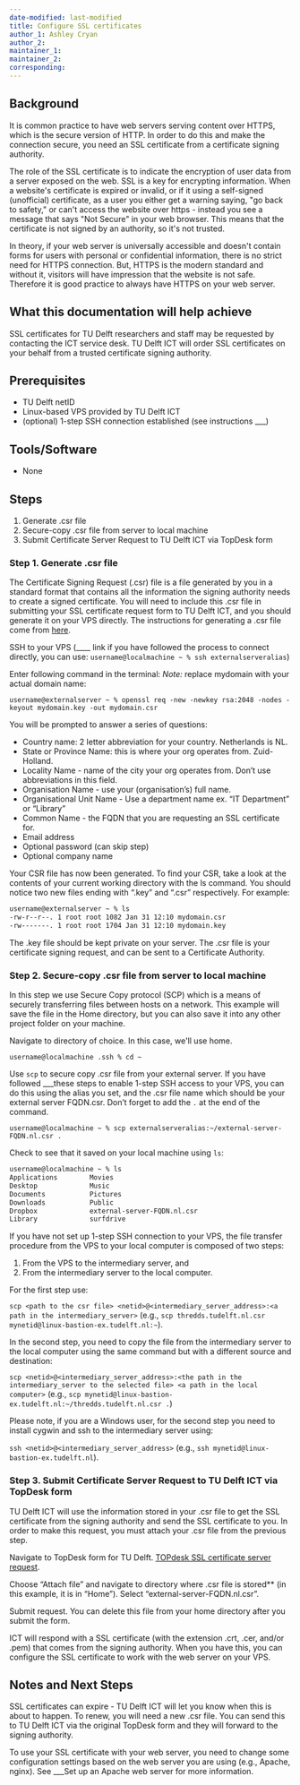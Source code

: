 ```yaml
---
date-modified: last-modified
title: Configure SSL certificates
author_1: Ashley Cryan
author_2:
maintainer_1:
maintainer_2:
corresponding:
---
```


## Background
It is common practice to have web servers serving content over HTTPS, which is the secure version of HTTP. In order to do this and make the connection secure, you need an SSL certificate from a certificate signing authority.

The role of the SSL certificate is to indicate the encryption of user data from a server exposed on the web. SSL is a key for encrypting information. When a website's certificate is expired or invalid, or if it using a self-signed (unofficial) certificate, as a user you either get a warning saying, "go back to safety," or can't access the website over https - instead you see a message that says "Not Secure" in your web browser. This means that the certificate is not signed by an authority, so it's not trusted.

In theory, if your web server is universally accessible and doesn't contain forms for users with personal or confidential information, there is no strict need for HTTPS connection. But, HTTPS is the modern standard and without it, visitors will have impression that the website is not safe. Therefore it is good practice to always have HTTPS on your web server.

## What this documentation will help achieve
SSL certificates for TU Delft researchers and staff may be requested by contacting the ICT service desk. TU Delft ICT will order SSL certificates on your behalf from a trusted certificate signing authority.

## Prerequisites
* TU Delft netID
* Linux-based VPS provided by TU Delft ICT
* (optional) 1-step SSH connection established (see instructions ___)

## Tools/Software
* None

## Steps
1. Generate .csr file
2. Secure-copy .csr file from server to local machine
3. Submit Certificate Server Request to TU Delft ICT via TopDesk form 

### Step 1. Generate .csr file
The Certificate Signing Request (.csr) file is a file generated by you in a standard format that contains all the information the signing authority needs to create a signed certificate. You will need to include this .csr file in submitting your SSL certificate request form to TU Delft ICT, and you should generate it on your VPS directly. The instructions for generating a .csr file come from [here](https://hostadvice.com/how-to/configure-apache-with-tls-ssl-certificate-on-ubuntu-18/).

SSH to your VPS (____ link if you have followed the process to connect directly, you can use:
 `username@localmachine ~ % ssh externalserveralias`)

Enter following command in the terminal: 
*Note:* replace mydomain with your actual domain name:

`username@externalserver ~ % openssl req -new -newkey rsa:2048 -nodes -keyout mydomain.key -out mydomain.csr`

You will be prompted to answer a series of questions:

- Country name: 2 letter abbreviation for your country. Netherlands is NL.
- State or Province Name: this is where your org operates from. Zuid-Holland.
- Locality Name - name of the city your org operates from. Don’t use abbreviations in this field.
- Organisation Name - use your (organisation’s) full name.
- Organisational Unit Name - Use a department name ex. “IT Department” or “Library”
- Common Name - the FQDN that you are requesting an SSL certificate for. 
- Email address
- Optional password (can skip step)
- Optional company name

Your CSR file has now been generated. To find your CSR, take a look at the contents of your current working directory with the ls command. You should notice two new files ending with “.key” and “.csr” respectively. For example:

```bash
username@externalserver ~ % ls
-rw-r--r--. 1 root root 1082 Jan 31 12:10 mydomain.csr
-rw-------. 1 root root 1704 Jan 31 12:10 mydomain.key
```

The .key file should be kept private on your server. The .csr file is your certificate signing request, and can be sent to a Certificate Authority. 

### Step 2. Secure-copy .csr file from server to local machine
In this step we use Secure Copy protocol (SCP) which is a means of securely transferring files between hosts on a network. This example will save the file in the Home directory, but you can also save it into any other project folder on your machine.

Navigate to directory of choice. In this case, we'll use home.

`username@localmachine .ssh % cd ~ `

Use `scp` to secure copy .csr file from your external server. If you have followed ___these steps to enable 1-step SSH access to your VPS, you can do this using the alias you set, and the .csr file name which should be your external server FQDN.csr. Don’t forget to add the `.` at the end of the command.

`username@localmachine ~ % scp externalserveralias:~/external-server-FQDN.nl.csr .`

Check to see that it saved on your local machine using `ls`:

```bash
username@localmachine ~ % ls
Applications		Movies
Desktop				Music
Documents			Pictures
Downloads			Public
Dropbox				external-server-FQDN.nl.csr
Library				surfdrive
```

If you have not set up 1-step SSH connection to your VPS, the file transfer procedure from the VPS to your local computer is composed of two steps: 

1. From the VPS to the intermediary server, and
2. From the intermediary server to the local computer. 

For the first step use: 

`scp <path to the csr file> <netid>@<intermediary_server_address>:<a path in the intermediary_server>` (e.g., `scp thredds.tudelft.nl.csr mynetid@linux-bastion-ex.tudelft.nl:~`). 

In the second step, you need to copy the file from the intermediary server to the local computer using the same command but with a different source and destination: 

`scp <netid>@<intermediary_server_address>:<the path in the intermediary_server to the selected file> <a path in the local computer>` (e.g., `scp mynetid@linux-bastion-ex.tudelft.nl:~/thredds.tudelft.nl.csr .`)

Please note, if you are a Windows user, for the second step you need to install cygwin and ssh to the intermediary server using: 

`ssh <netid>@<intermediary_server_address>` (e.g., `ssh mynetid@linux-bastion-ex.tudelft.nl`).

### Step 3. Submit Certificate Server Request to TU Delft ICT via TopDesk form 
TU Delft ICT will use the information stored in your .csr file to get the SSL certificate from the signing authority and send the SSL certificate to you. In order to make this request, you must attach your .csr file from the previous step.

Navigate to TopDesk form for TU Delft. [TOPdesk SSL certificate server request](https://tudelft.topdesk.net/tas/public/ssp/content/serviceflow?unid=62aeef08314247f3aba7ff2297d011da). 

Choose “Attach file” and navigate to directory where .csr file is stored** (in this example, it is in “Home”). Select “external-server-FQDN.nl.csr”. 

Submit request. You can delete this file from your home directory after you submit the form.

ICT will respond with a SSL certificate (with the extension .crt, .cer, and/or .pem) that comes from the signing authority. When you have this, you can configure the SSL certificate to work with the web server on your VPS.

## Notes and Next Steps
SSL certificates can expire - TU Delft ICT will let you know when this is about to happen. To renew, you will need a new .csr file. You can send this to TU Delft ICT via the original TopDesk form and they will forward to the signing authority.

To use your SSL certificate with your web server, you need to change some configuration settings based on the web server you are using (e.g., Apache, nginx). See ___Set up an Apache web server for more information. 